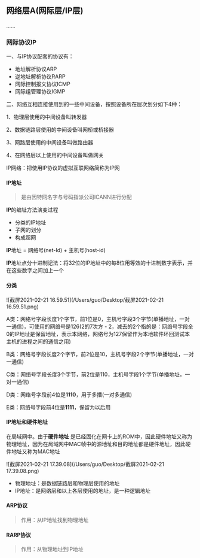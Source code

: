 ## 网络层A(网际层/IP层)

......

### 网际协议IP

一、与IP协议配套的协议有：

* 地址解析协议ARP
* 逆地址解析协议RARP
* 网际控制报文协议ICMP
* 网际组管理协议IGMP

二、网络互相连接使用到的一些中间设备，按照设备所在层次划分如下4种：

1、物理层使用的中间设备叫转发器

2、数据链路层使用的中间设备叫网桥或桥接器

3、网路层使用的中间设备叫做路由器

4、在网络层以上使用的中间设备叫做网关

IP网络：把使用IP协议的虚拟互联网络简称为IP网

#### IP地址

>是由因特网名字与号码指派公司ICANN进行分配

**IP**的编址方法演变过程

* 分类的IP地址
* 子网的划分
* 构成超网

**IP**地址 = 网络号(net-Id) + 主机号(host-id)

**IP**地址点分十进制记法：将32位的IP地址中的每8位用等效的十进制数字表示，并在这些数字之间加上一个

#### 分类

![截屏2021-02-21 16.59.51](/Users/guo/Desktop/截屏2021-02-21 16.59.51.png)

A类：网络号字段长度1个字节，前1位是0，主机号字段3个字节(单播地址，一对一通信)，可使用的网络号是126(2的7次方 -  2，减去的2个指的是：网络号字段全0的IP地址是保留地址，表示本网络，网络号为127保留作为本地软件环回测试本主机的进程之间的通信之用)

B类：网络号字段长度2个字节，前2位是10，主机号字段2个字节(单播地址，一对一通信)

C类：网络号字段长度3个字节，前2位是110，主机号字段1个字节(单播地址，一对一通信)

D类：网络号字段前4位是**1110**，用于多播(一对多通信)

E类：网络号字段前4位是**1111**，保留为以后用

#### IP地址和硬件地址

在局域网中。由于**硬件地址** 是已经固化在网卡上的ROM中，因此硬件地址又称为物理地址，因为在局域网中MAC帧中的源地址和目的地址都是硬件地址，因此硬件地址又称为MAC地址

![截屏2021-02-21 17.39.08](/Users/guo/Desktop/截屏2021-02-21 17.39.08.png)

* 物理地址：是数据链路层和物理层使用的地址
* IP地址：是网络层和以上各层使用的地址，是一种逻辑地址

#### ARP协议

> 作用：从IP地址找到物理地址

#### RARP协议
> 作用：从物理地址到IP地址